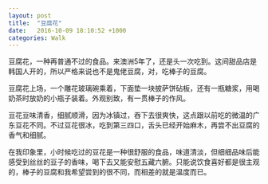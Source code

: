```yaml
---
layout: post
title:  "豆腐花"
date:   2016-10-09 18:10:52 +1000
categories: Walk
---
```


豆腐花，一种再普通不过的食品。来澳洲5年了，还是头一次吃到。这间甜品店是韩国人开的，所以严格来说也不是鬼佬豆腐，对，吃棒子的豆腐。

豆腐花上场，一个雕花玻璃碗乘着，下面垫一块披萨饼砧板，还有一瓶糖浆，用喝奶茶时放奶的小瓶子装着。外观别致，有一贯棒子的作风。

豆花豆味清香，细腻顺滑，因为冰镇过，吞下去很爽快，这点跟以前吃的微温的广东豆花不同。不过豆花很冰，吃到第三四口，舌头已经开始麻木，再尝不出豆腐的香气和细腻。

在我印象里，小时候吃过的豆花是一种很舒服的食品，味道清淡，但细细品味后能感受到丝丝的豆子的香味，喝下去又能安慰五藏六腑。只能说饮食喜好都是很主观的，棒子的豆腐和我希望尝到的很不同，而相差的就是温度而已。